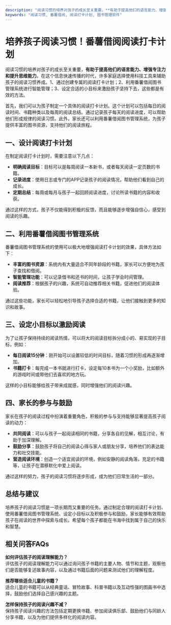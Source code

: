 ```yaml
---
description: "阅读习惯的培养对孩子的成长至关重要，**有助于提高他们的语言能力、增强专注力和提升思维能力**。在这个信息快速传播的时代，许多家庭选择使用科技工具来辅助孩子的阅读习惯养成。1、通过创建专属的阅读打卡计划；2、利用番薯借阅图书管理系统进行智能管理；3、设定合适的小目标来激励孩子坚持下去，这些都是有效的方法。"
keywords: "阅读习惯, 番薯借阅, 阅读打卡计划, 图书管理软件"
---
```

# 培养孩子阅读习惯！番薯借阅阅读打卡计划

阅读习惯的培养对孩子的成长至关重要，**有助于提高他们的语言能力、增强专注力和提升思维能力**。在这个信息快速传播的时代，许多家庭选择使用科技工具来辅助孩子的阅读习惯养成。1、通过创建专属的阅读打卡计划；2、利用番薯借阅图书管理系统进行智能管理；3、设定合适的小目标来激励孩子坚持下去，这些都是有效的方法。

首先，我们可以为孩子制定一个具体的阅读打卡计划。这个计划可以包括每日的阅读时间、书籍种类以及每周的阅读总结。通过记录孩子每天的阅读进度，可以帮助他们形成规律的阅读习惯。此外，家长还可以利用番薯借阅图书管理系统，为孩子提供丰富的图书资源，支持他们的阅读旅程。

## **一、设计阅读打卡计划**

在制定阅读打卡计划时，需要注意以下几点：

- **明确阅读目标**：目标可以是每周阅读一本新书，或者每天阅读一定页数的书籍。
- **记录进度**：使用日志或专门的APP记录孩子的阅读情况，帮助他们看到自己的成长。
- **定期总结**：每周或每月与孩子一起回顾阅读进度，讨论所读书籍的内容和收获。

通过这样的方式，孩子不仅能得到积极的反馈，而且能够逐步增强自信心，感受到阅读的乐趣。

## **二、利用番薯借阅图书管理系统**

番薯借阅图书管理系统的使用可以极大地增强阅读打卡计划的效果，具体方法如下：

- **丰富的图书资源**：系统内有大量适合不同年龄段的书籍，家长可以方便地为孩子查找和借阅。
- **智能管理功能**：可以记录借书和还书的时间，让孩子学会时间管理。
- **阅读推荐**：根据孩子的兴趣，系统可自动推荐相关书籍，促进他们的阅读体验。

通过这些功能，家长可以轻松地引导孩子选择合适的书籍，让他们接触到更多的知识和故事。

## **三、设定小目标以激励阅读**

为了让孩子保持持续的阅读热情，可以将大的阅读目标拆分成小的、易实现的子目标，例如：

- **每日阅读15分钟**：刚开始可以设置较低的时间目标，随着习惯的形成再逐渐增加。
- **书籍打卡**：每完成一本书就进行打卡，设定每10本书为一个小奖励，比如额外的游戏时间或带他们去喜欢的地方玩。

这样的小目标能够给孩子带来成就感，同时增强他们的阅读兴趣。

## **四、家长的参与与鼓励**

家长在孩子的阅读过程中扮演着重要角色，积极的参与与支持能够显著提高孩子阅读的动力：

- **共同阅读**：可以与孩子一起阅读相同的书籍，分享各自的见解，相互讨论，有助于加深理解。
- **鼓励分享**：鼓励孩子将自己的阅读心得与家人或朋友分享，培养他们的表达能力和社交技能。
- **营造阅读环境**：创造一个适宜阅读的环境，例如安静的阅读角落，充足的书籍等，让孩子在潜移默化中爱上阅读。

通过这样的努力，孩子的阅读习惯将逐步形成，成为他们日常生活的一部分。

## **总结与建议**

培养孩子的阅读习惯是一项长期而又重要的任务。通过制定合理的阅读打卡计划、使用番薯借阅图书管理系统、设定小目标以及积极参与和鼓励，家长能够有效帮助孩子在阅读的世界中探索与成长。希望每个孩子都能在书海中找到属于自己的快乐和智慧。

## 相关问答FAQs

**如何评估孩子的阅读理解能力？**  
评估孩子的阅读理解能力可以通过询问孩子书籍的主要人物、情节和主题，观察他们是否能够复述故事内容，以及通过书籍后面的问题来测试他们的理解程度。

**推荐哪些适合儿童的书籍？**  
适合儿童的书籍可以从经典童话、冒险故事、科普书籍以及互动性强的图画书中选择，鼓励他们选择自己感兴趣的主题。

**怎样保持孩子的阅读兴趣不减？**  
保持孩子阅读兴趣的方法包括定期更换书籍、参加阅读俱乐部、鼓励他们与同龄人分享书籍，以及为他们提供多样化的阅读内容。
